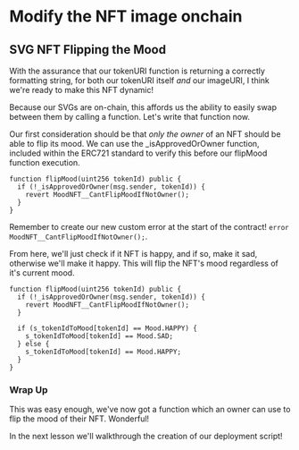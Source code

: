 # Modify the NFT image onchain

## SVG NFT Flipping the Mood

With the assurance that our tokenURI function is returning a correctly formatting string, for both our tokenURI itself _and_ our imageURI, I think we're ready to make this NFT dynamic!

Because our SVGs are on-chain, this affords us the ability to easily swap between them by calling a function. Let's write that function now.

Our first consideration should be that _only the owner_ of an NFT should be able to flip its mood. We can use the \_isApprovedOrOwner function, included within the ERC721 standard to verify this before our flipMood function execution.

```solidity
function flipMood(uint256 tokenId) public {
  if (!_isApprovedOrOwner(msg.sender, tokenId)) {
    revert MoodNFT__CantFlipMoodIfNotOwner();
  }
}
```

Remember to create our new custom error at the start of the contract! `error MoodNFT__CantFlipMoodIfNotOwner();`.

From here, we'll just check if it NFT is happy, and if so, make it sad, otherwise we'll make it happy. This will flip the NFT's mood regardless of it's current mood.

```solidity
function flipMood(uint256 tokenId) public {
  if (!_isApprovedOrOwner(msg.sender, tokenId)) {
    revert MoodNFT__CantFlipMoodIfNotOwner();
  }

  if (s_tokenIdToMood[tokenId] == Mood.HAPPY) {
    s_tokenIdToMood[tokenId] == Mood.SAD;
  } else {
    s_tokenIdToMood[tokenId] == Mood.HAPPY;
  }
}
```

### Wrap Up

This was easy enough, we've now got a function which an owner can use to flip the mood of their NFT. Wonderful!

In the next lesson we'll walkthrough the creation of our deployment script!
